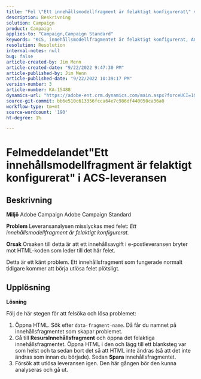 ```yaml
---
title: "Fel \"Ett innehållsmodellfragment är felaktigt konfigurerat\" vid ACS-leverans"
description: Beskrivning
solution: Campaign
product: Campaign
applies-to: "Campaign,Campaign Standard"
keywords: "KCS, innehållsmodellfragmentet är felaktigt konfigurerat, ACS, Adobe Campaign Standard, Adobe Campaign, HTML, leverans, data-fragment-name, error, "
resolution: Resolution
internal-notes: null
bug: false
article-created-by: Jim Menn
article-created-date: "9/22/2022 9:47:30 PM"
article-published-by: Jim Menn
article-published-date: "9/22/2022 10:39:17 PM"
version-number: 3
article-number: KA-15488
dynamics-url: "https://adobe-ent.crm.dynamics.com/main.aspx?forceUCI=1&pagetype=entityrecord&etn=knowledgearticle&id=30fc9223-c03a-ed11-9db1-0022480866ad"
source-git-commit: bb6e510c613356fcca64e7c986df440050ca36a0
workflow-type: tm+mt
source-wordcount: '190'
ht-degree: 1%

---
```


# Felmeddelandet&quot;Ett innehållsmodellfragment är felaktigt konfigurerat&quot; i ACS-leveransen

## Beskrivning


<b>Miljö</b>
Adobe Campaign Adobe Campaign Standard

<b>Problem</b>
Leveransanalysen misslyckas med felet: *Ett innehållsmodellfragment är felaktigt konfigurerat.*

<b>Orsak</b>
Orsaken till detta är att ett innehållsavgift i e-postleveransen bryter mot HTML-koden som leder till det här felet.

Detta är ett känt problem. Ett innehållsfragment som fungerade normalt tidigare kommer att börja utlösa felet plötsligt.


## Upplösning


<b>Lösning</b>

Följ de här stegen för att felsöka och lösa problemet:

1. Öppna HTML. Sök efter `data-fragment-name`. Då får du namnet på innehållsfragmentet som skapar problemet.
2. Gå till <b>Resurs</b><b>Innehållsfragment</b> och öppna det felaktiga innehållsfragmentet. Öppna HTML i den och lägg till ett blanksteg var som helst och ta sedan bort det så att HTML inte ändras (så att det inte ändras som innan du började). Sedan <b>Spara</b> innehållsfragmentet.
3. Försök att utlösa leveransen igen. Den här gången bör den kunna analyseras och gå ut.

